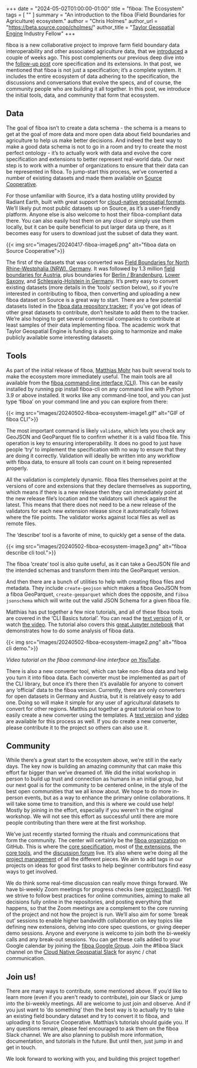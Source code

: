 +++
date = "2024-05-02T01:00:00-01:00"
title = "fiboa: The Ecosystem"
tags = [ ""
]
summary = "An introduction to the fiboa (Field Boundaries for Agriculture) ecosystem."
author = "Chris Holmes"
author_url = "https://beta.source.coop/cholmes/"
author_title = "[Taylor Geospatial Engine](https://tgengine.org/) Industry Fellow"
+++

fiboa is a new collaborative project to improve farm field boundary data interoperability and other associated agriculture data, that we [introduced](https://cloudnativegeo.org/blog/2024/04/introducing-fiboa/) a couple of weeks ago. This post complements our previous deep dive into the [follow-up post](https://cloudnativegeo.org/blog/2024/04/fiboa-core-specification-extensions/) core specification and its extensions. In that post, we mentioned that fiboa is not just a specification; it’s a complete system. It includes the entire ecosystem of data adhering to the specification, the discussions and conversations that evolve the specs, and of course, the community people who are building it all together. In this post, we introduce the initial tools, data, and community that form that ecosystem.

## Data

The goal of fiboa isn’t to create a data schema - the schema is a means to get at the goal of more data and more open data about field boundaries and agriculture to help us make better decisions. And indeed the best way to make a good data schema is not to go in a room and try to create the most perfect ontology - it’s to actually work with data and evolve the core specification and extensions to better represent real-world data. Our next step is to work with a number of organizations to ensure that their data can be represented in fiboa. To jump-start this process, we’ve converted a number of existing datasets and made them available on [Source Cooperative](https://source.coop).

For those unfamiliar with Source, it’s a data hosting utility provided by Radiant Earth, built with great support for [cloud-native geospatial formats](https://cloudnativegeo.org/). We’ll likely put most public datasets up on Source, as it’s a user-friendly platform. Anyone else is also welcome to host their fiboa-compliant data there. You can also easily host them on any cloud or simply use them locally, but it can be quite beneficial to put larger data up there, as it becomes easy for users to download just the subset of data they want.

{{< img src="images/20240417-fiboa-image6.png" alt="fiboa data on Source Cooperative">}}

The first of the datasets that was converted was [Field Boundaries for North Rhine-Westphalia (NRW), Germany](https://beta.source.coop/repositories/fiboa/de-nrw/description/). It was followed by 1.3 million [field boundaries for Austria](https://beta.source.coop/repositories/fiboa/austria/description/), plus boundaries for [Berlin / Brandenburg](https://beta.source.coop/repositories/fiboa/de-bb/description/), [Lower Saxony](https://beta.source.coop/repositories/fiboa/de-nds/description/), and [Schleswig-Holstein in Germany](https://beta.source.coop/repositories/fiboa/de-sh/description/). It’s pretty easy to convert existing datasets (more details in the ‘tools’ section below), so if you’re interested in contributing to fiboa, then converting and uploading a new fiboa dataset on Source is a great way to start. There are a few potential datasets listed in the [fiboa data repository tracker](https://github.com/fiboa/data/issues); if you’ve got ideas of other great datasets to contribute, don’t hesitate to add them to the tracker. We’re also hoping to get several commercial companies to contribute at least samples of their data implementing fiboa. The academic work that Taylor Geospatial Engine is funding is also going to harmonize and make publicly available some interesting datasets.

## Tools

As part of the initial release of fiboa, [Matthias Mohr](https://mohr.ws/) has built several tools to make the ecosystem more immediately useful. The main tools are all available from the [fiboa command-line interface (CLI)](https://github.com/fiboa/cli). This can be easily installed by running pip install fiboa-cli on any command line with Python 3.9 or above installed. It works like any command-line tool, and you can just type ‘fiboa’ on your command line and you can explore from there:

{{< img src="images/20240502-fiboa-ecosystem-image1.gif" alt="GIF of fiboa CLI">}}

The most important command is likely `validate`, which lets you check any GeoJSON and GeoParquet file to confirm whether it is a valid fiboa file. This operation is key to ensuring interoperability. It does no good to just have people ‘try’ to implement the specification with no way to ensure that they are doing it correctly. Validation will ideally be written into any workflow with fiboa data, to ensure all tools can count on it being represented properly.

All the validation is completely dynamic. fiboa files themselves point at the versions of core and extensions that they declare themselves as supporting, which means if there is a new release then they can immediately point at the new release file’s location and the validators will check against the latest. This means that there does not need to be a new release of the validators for each new extension release since it automatically follows where the file points. The validator works against local files as well as remote files.

The ‘describe’ tool is a favorite of mine, to quickly get a sense of the data.

{{< img src="images/20240502-fiboa-ecosystem-image3.png" alt="fiboa describe cli tool.">}}

The fiboa ‘create’ tool is also quite useful, as it can take a GeoJSON file and the intended schemas and transform them into the GeoParquet version.

And then there are a bunch of utilities to help with creating fiboa files and metadata. They include `create-geojson` which makes a fiboa GeoJSON from a fiboa GeoParquet, `create-geoparquet` which does the opposite, and `fiboa jsonschema` which will write out the valid JSON Schema for a given fiboa file. 

Matthias has put together a few nice tutorials, and all of these fiboa tools are covered in the ‘CLI Basics tutorial’. You can read the [text version](https://github.com/fiboa/tutorials/tree/main/cli-basics) of it, or watch [the video](https://www.youtube.com/watch?v=_5HKsw8OvF0). The tutorial also covers this [great Jupyter notebook](https://github.com/fiboa/tutorials/blob/main/cli-basics/load-fiboa.ipynb) that demonstrates how to do some analysis of fiboa data.

{{< img src="images/20240502-fiboa-ecosystem-image2.png" alt="fiboa cli demo.">}}

_Video tutorial on the fiboa command-line interface [on YouTube](https://www.youtube.com/watch?v=_5HKsw8OvF0)._

There is also a new converter tool, which can take non-fiboa data and help you turn it into fiboa data. Each converter must be implemented as part of the CLI library, but once it’s there then it’s available for anyone to convert any ‘official’ data to the fiboa version. Currently, there are only converters for open datasets in Germany and Austria, but it is relatively easy to add one. Doing so will make it simple for any user of agricultural datasets to convert for other regions. Matthis put together a great tutorial on how to easily create a new converter using the templates. A [text version](https://github.com/fiboa/tutorials/blob/main/cli-convert/README.md) and [video](https://www.youtube.com/watch?v=-SUDzug29Cg&list=PLENrKR4uOfvXH-bDf1ornXgO6NdEL25ZS&index=4) are available for this process as well. If you do create a new converter, please contribute it to the project so others can also use it.

## Community

While there’s a great start to the ecosystem above, we’re still in the early days. The key now is building an amazing community that can make this effort far bigger than we’ve dreamed of. We did the initial workshop in person to build up trust and connection as humans in an initial group, but our next goal is for the community to be centered online, in the style of the best open communities that we all know about. We hope to do more in-person events, but as a way to enhance the primary online collaborations. It will take some time to transition, and this is where we could use help! Mostly by joining in the effort, especially if you weren’t in the original workshop. We will not see this effort as successful until there are more people contributing than there were at the first workshop. 

We’ve just recently started forming the rituals and communications that form the community. The center will certainly be the [fiboa organization](https://github.com/fiboa/) on GitHub. This is where the [core specification](https://github.com/fiboa/specification), most of [the extensions](https://github.com/fiboa/extensions), the [core tools](https://github.com/fiboa/software), and the [discussion forum](https://github.com/fiboa/specification/discussions) live. It’s also where we’re doing all the [project management](https://github.com/orgs/fiboa/projects/2) of all the different pieces. We aim to add tags in our projects on ideas for good first tasks to help beginner contributors find easy ways to get involved.

We do think some real-time discussion can really move things forward. We have bi-weekly Zoom meetings for progress checks (see [project board](https://github.com/orgs/fiboa/projects/2/views/3)). Yet we strive to follow best practices for online communities, aiming to make all decisions fully online in the repositories, and posting everything that happens, so that the Zoom meetings are a complement to the core running of the project and not how the project is run. We’ll also aim for some ‘break out’ sessions to enable higher bandwidth collaboration on key topics like defining new extensions, delving into core spec questions, or giving deeper demo sessions. Anyone and everyone is welcome to join both the bi-weekly calls and any break-out sessions. You can get these calls added to your Google calendar by joining the [fiboa Google Group](https://groups.google.com/a/tgengine.org/g/fiboa). Join the #fiboa Slack channel on the [Cloud Native Geospatial Slack](https://join.slack.com/t/cloudnativegeo/shared_invite/zt-2i37pc3nm-9bXiRHYrI6fH5qFh2VaLFA) for async / chat communication.

## Join us!

There are many ways to contribute, some mentioned above. If you’d like to learn more (even if you aren't ready to contribute), join our Slack or jump into the bi-weekly meetings. All are welcome to just join and observe. And if you just want to ‘do something’ then the best way is to actually try to take an existing field boundary dataset and try to convert it to fiboa, and uploading it to Source Cooperative. Matthias’s tutorials should guide you. If any questions remain, please feel encouraged to ask them on the fiboa Slack channel. We are also planning to publish more information, documentation, and tutorials in the future. But until then, just jump in and get in touch.

We look forward to working with you, and building this project together!
